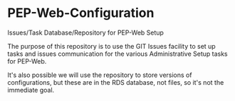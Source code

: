 # PEP-Web-Configuration
Issues/Task Database/Repository for PEP-Web Setup

The purpose of this repository is to use the GIT Issues facility to set up tasks and issues communication for the various Administrative Setup tasks for PEP-Web.

It's also possible we will use the repository to store versions of configurations, but these are in the RDS database, not files, so it's not the immediate goal.
